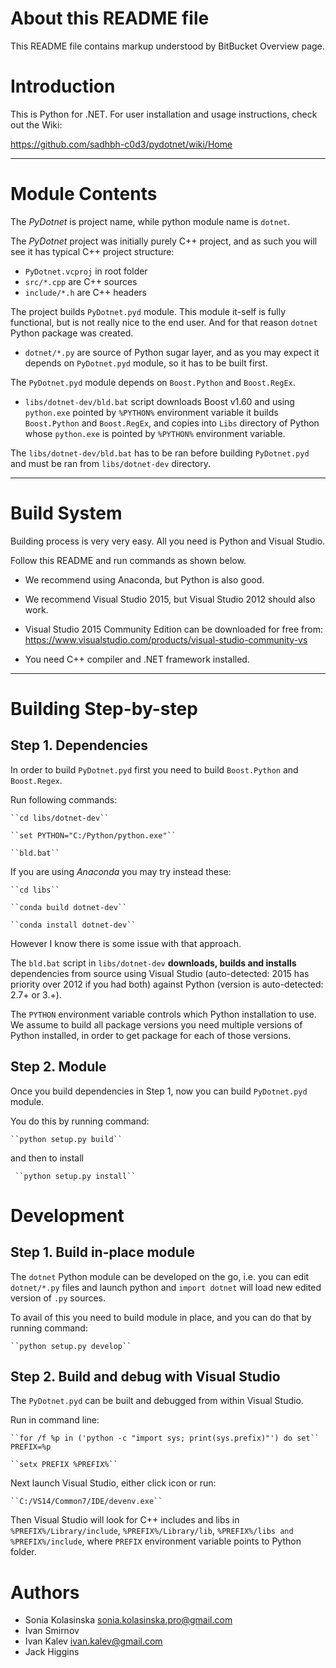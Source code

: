 About this README file
======================

This README file contains markup understood by BitBucket Overview page.


Introduction
============

This is Python for .NET. For user installation and usage instructions,
check out the Wiki:

https://github.com/sadhbh-c0d3/pydotnet/wiki/Home

---------------------------

Module Contents
===============

The *PyDotnet* is project name, while python module name is ``dotnet``.

The *PyDotnet* project was initially purely C++ project, and as such you will see it has typical C++ project structure:

* ``PyDotnet.vcproj`` in root folder
* ``src/*.cpp`` are C++ sources
* ``include/*.h`` are C++ headers

The project builds ``PyDotnet.pyd`` module. This module it-self is fully functional, but is not really nice to the end user. And for that reason ``dotnet`` Python package was created. 

* ``dotnet/*.py`` are source of Python sugar layer, and as you may expect it depends on ``PyDotnet.pyd`` module, so it has to be built first.

The ``PyDotnet.pyd`` module depends on ``Boost.Python`` and ``Boost.RegEx``. 

* ``libs/dotnet-dev/bld.bat`` script downloads Boost v1.60 and using ``python.exe`` pointed by ``%PYTHON%`` environment variable it builds ``Boost.Python`` and ``Boost.RegEx``, and copies into ``Libs`` directory of Python whose ``python.exe`` is pointed by ``%PYTHON%`` environment variable.

The ``libs/dotnet-dev/bld.bat`` has to be ran before building ``PyDotnet.pyd`` and must be ran from ``libs/dotnet-dev`` directory.

---------------------------

Build System
============

Building process is very very easy. All you need is Python and Visual Studio.

Follow this README and run commands as shown below.

* We recommend using Anaconda, but Python is also good.

* We recommend Visual Studio 2015, but Visual Studio 2012 should also work.

* Visual Studio 2015 Community Edition can be downloaded for free from: 
    https://www.visualstudio.com/products/visual-studio-community-vs

* You need C++ compiler and .NET framework installed.

---------------------------

Building Step-by-step
=====================

Step 1. Dependencies
--------------------

In order to build ``PyDotnet.pyd`` first you need to build ``Boost.Python`` and ``Boost.Regex``.

Run following commands:

    ``cd libs/dotnet-dev``

    ``set PYTHON="C:/Python/python.exe"``

    ``bld.bat``

If you are using *Anaconda* you may try instead these:

    ``cd libs``

    ``conda build dotnet-dev``

    ``conda install dotnet-dev``

However I know there is some issue with that approach.

The ``bld.bat`` script in ``libs/dotnet-dev`` **downloads, builds and installs** dependencies from source using Visual Studio (auto-detected: 2015 has priority over 2012 if you had both) against Python (version is auto-detected: 2.7+ or 3.+).

The ``PYTHON`` environment variable controls which Python installation to use. We assume to build all package versions you need multiple versions of Python installed, in order to get package for each of those versions.



Step 2. Module
--------------

Once you build dependencies in Step 1, now you can build ``PyDotnet.pyd`` module.

You do this by running command:

    ``python setup.py build``

and then to install

     ``python setup.py install``


Development
===========

Step 1. Build in-place module
-----------------------------

The ``dotnet`` Python module can be developed on the go, i.e. you can edit ``dotnet/*.py`` files and launch python and ``import dotnet`` will load new edited version of ``.py`` sources.

To avail of this you need to build module in place, and you can do that by running command:

    ``python setup.py develop``


Step 2. Build and debug with Visual Studio
------------------------------------------

The ``PyDotnet.pyd`` can be built and debugged from within Visual Studio.

Run in command line:

    ``for /f %p in ('python -c "import sys; print(sys.prefix)"') do set`` PREFIX=%p

    ``setx PREFIX %PREFIX%``

Next launch Visual Studio, either click icon or run:

    ``C:/VS14/Common7/IDE/devenv.exe``

Then Visual Studio will look for C++ includes and libs in ``%PREFIX%/Library/include``, ``%PREFIX%/Library/lib``, ``%PREFIX%/libs and %PREFIX%/include``, where ``PREFIX`` environment variable points to Python folder.


Authors
=======

* Sonia Kolasinska <sonia.kolasinska.pro@gmail.com>
* Ivan Smirnov
* Ivan Kalev <ivan.kalev@gmail.com>
* Jack Higgins
